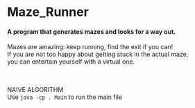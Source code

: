 # Maze_Runner
<h4>A program that generates mazes and looks for a way out. </h4>
Mazes are amazing: keep running, find the exit if you can! <br>
If you are not too happy about getting stuck in the actual maze, <br>
you can entertain yourself with a virtual one. <br>


<br><br>
NAIVE ALGORITHM<br>
Use `java -cp . Main` to run the main file <br>
